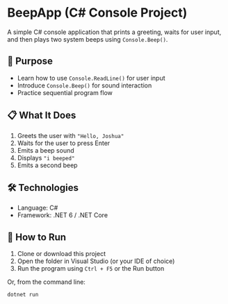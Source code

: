 # BeepApp (C# Console Project)

A simple C# console application that prints a greeting, waits for user input, and then plays two system beeps using `Console.Beep()`.

## 🧠 Purpose

- Learn how to use `Console.ReadLine()` for user input
- Introduce `Console.Beep()` for sound interaction
- Practice sequential program flow

## 📋 What It Does

1. Greets the user with `"Hello, Joshua"`
2. Waits for the user to press Enter
3. Emits a beep sound
4. Displays `"i beeped"`
5. Emits a second beep

## 🛠️ Technologies

- Language: C#
- Framework: .NET 6 / .NET Core

## 🚀 How to Run

1. Clone or download this project
2. Open the folder in Visual Studio (or your IDE of choice)
3. Run the program using `Ctrl + F5` or the Run button

Or, from the command line:

```bash
dotnet run
